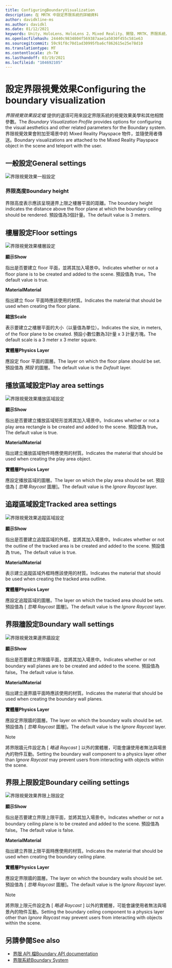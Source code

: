 ```yaml
---
title: ConfiguringBoundaryVisualization
description: 在 MRTK 中設定界限系統的詳細資料
author: davidkline-ms
ms.author: davidkl
ms.date: 01/12/2021
keywords: Unity、HoloLens、HoloLens 2、Mixed Reality、開發、MRTK、界限系統、
ms.openlocfilehash: 24440c9834804f569387aae1a5030f455c581e63
ms.sourcegitcommit: 59c91f8c70d1ad30995fba6cf862615e25e78d10
ms.translationtype: MT
ms.contentlocale: zh-TW
ms.lasthandoff: 03/19/2021
ms.locfileid: "104692105"
---
```

# <a name="configuring-the-boundary-visualization"></a><span data-ttu-id="edaa3-104">設定界限視覺效果</span><span class="sxs-lookup"><span data-stu-id="edaa3-104">Configuring the boundary visualization</span></span>

<span data-ttu-id="edaa3-105">*界限視覺效果設定檔* 提供的選項可用來設定界限系統的視覺效果美學和其他相關參數。</span><span class="sxs-lookup"><span data-stu-id="edaa3-105">The *Boundary Visualization Profile* provides options for configuring the visual aesthetics and other related parameters for the Boundary system.</span></span> <span data-ttu-id="edaa3-106">界限視覺效果會附加至場景中的 Mixed Reality Playspace 物件，並隨使用者傳送。</span><span class="sxs-lookup"><span data-stu-id="edaa3-106">Boundary visualizations are attached to the Mixed Reality Playspace object in the scene and teleport with the user.</span></span>

## <a name="general-settings"></a><span data-ttu-id="edaa3-107">一般設定</span><span class="sxs-lookup"><span data-stu-id="edaa3-107">General settings</span></span>

![界限視覺效果一般設定](../Images/Boundary/BoundaryVisualizationGeneralSettings.png)

### <a name="boundary-height"></a><span data-ttu-id="edaa3-109">界限高度</span><span class="sxs-lookup"><span data-stu-id="edaa3-109">Boundary height</span></span>

<span data-ttu-id="edaa3-110">界限高度表示應該呈現邊界上限之樓層平面的距離。</span><span class="sxs-lookup"><span data-stu-id="edaa3-110">The boundary height indicates the distance above the floor plane at which the boundary ceiling should be rendered.</span></span> <span data-ttu-id="edaa3-111">預設值為3個計量。</span><span class="sxs-lookup"><span data-stu-id="edaa3-111">The default value is 3 meters.</span></span>

## <a name="floor-settings"></a><span data-ttu-id="edaa3-112">樓層設定</span><span class="sxs-lookup"><span data-stu-id="edaa3-112">Floor settings</span></span>

![界限視覺效果樓層設定](../Images/Boundary/BoundaryVisualizationFloorSettings.png)

<span data-ttu-id="edaa3-114">**顯示**</span><span class="sxs-lookup"><span data-stu-id="edaa3-114">**Show**</span></span>

<span data-ttu-id="edaa3-115">指出是否要建立 floor 平面，並將其加入場景中。</span><span class="sxs-lookup"><span data-stu-id="edaa3-115">Indicates whether or not a floor plane is to be created and added to the scene.</span></span> <span data-ttu-id="edaa3-116">預設值為 true。</span><span class="sxs-lookup"><span data-stu-id="edaa3-116">The default value is true.</span></span>

<span data-ttu-id="edaa3-117">**Material**</span><span class="sxs-lookup"><span data-stu-id="edaa3-117">**Material**</span></span>

<span data-ttu-id="edaa3-118">指出建立 floor 平面時應該使用的材質。</span><span class="sxs-lookup"><span data-stu-id="edaa3-118">Indicates the material that should be used when creating the floor plane.</span></span>

<span data-ttu-id="edaa3-119">**縮放**</span><span class="sxs-lookup"><span data-stu-id="edaa3-119">**Scale**</span></span>

<span data-ttu-id="edaa3-120">表示要建立之樓層平面的大小（以量值為單位）。</span><span class="sxs-lookup"><span data-stu-id="edaa3-120">Indicates the size, in meters, of the floor plane to be created.</span></span> <span data-ttu-id="edaa3-121">預設小數位數為3計量 x 3 計量方塊。</span><span class="sxs-lookup"><span data-stu-id="edaa3-121">The default scale is a 3 meter x 3 meter square.</span></span>

<span data-ttu-id="edaa3-122">**實體層**</span><span class="sxs-lookup"><span data-stu-id="edaa3-122">**Physics Layer**</span></span>

<span data-ttu-id="edaa3-123">應設定 floor 平面的圖層。</span><span class="sxs-lookup"><span data-stu-id="edaa3-123">The layer on which the floor plane should be set.</span></span> <span data-ttu-id="edaa3-124">預設值為 *預設* 的圖層。</span><span class="sxs-lookup"><span data-stu-id="edaa3-124">The default value is the *Default* layer.</span></span>

## <a name="play-area-settings"></a><span data-ttu-id="edaa3-125">播放區域設定</span><span class="sxs-lookup"><span data-stu-id="edaa3-125">Play area settings</span></span>

![界限視覺效果播放區域設定](../Images/Boundary/BoundaryVisualizationPlayAreaSettings.png)

<span data-ttu-id="edaa3-127">**顯示**</span><span class="sxs-lookup"><span data-stu-id="edaa3-127">**Show**</span></span>

<span data-ttu-id="edaa3-128">指出是否要建立播放區域矩形並將其加入場景中。</span><span class="sxs-lookup"><span data-stu-id="edaa3-128">Indicates whether or not a play area rectangle is be created and added to the scene.</span></span> <span data-ttu-id="edaa3-129">預設值為 true。</span><span class="sxs-lookup"><span data-stu-id="edaa3-129">The default value is true.</span></span>

<span data-ttu-id="edaa3-130">**Material**</span><span class="sxs-lookup"><span data-stu-id="edaa3-130">**Material**</span></span>

<span data-ttu-id="edaa3-131">指出建立播放區域物件時應使用的材質。</span><span class="sxs-lookup"><span data-stu-id="edaa3-131">Indicates the material that should be used when creating the play area object.</span></span>

<span data-ttu-id="edaa3-132">**實體層**</span><span class="sxs-lookup"><span data-stu-id="edaa3-132">**Physics Layer**</span></span>

<span data-ttu-id="edaa3-133">應設定播放區域的圖層。</span><span class="sxs-lookup"><span data-stu-id="edaa3-133">The layer on which the play area should be set.</span></span> <span data-ttu-id="edaa3-134">預設值為 [ *忽略 Raycast* 圖層]。</span><span class="sxs-lookup"><span data-stu-id="edaa3-134">The default value is the *Ignore Raycast* layer.</span></span>

## <a name="tracked-area-settings"></a><span data-ttu-id="edaa3-135">追蹤區域設定</span><span class="sxs-lookup"><span data-stu-id="edaa3-135">Tracked area settings</span></span>

![界限視覺效果追蹤區域設定](../Images/Boundary/BoundaryVisualizationTrackedAreaSettings.png)

<span data-ttu-id="edaa3-137">**顯示**</span><span class="sxs-lookup"><span data-stu-id="edaa3-137">**Show**</span></span>

<span data-ttu-id="edaa3-138">指出是否要建立追蹤區域的外框，並將其加入場景中。</span><span class="sxs-lookup"><span data-stu-id="edaa3-138">Indicates whether or not the outline of the tracked area is be created and added to the scene.</span></span> <span data-ttu-id="edaa3-139">預設值為 true。</span><span class="sxs-lookup"><span data-stu-id="edaa3-139">The default value is true.</span></span>

<span data-ttu-id="edaa3-140">**Material**</span><span class="sxs-lookup"><span data-stu-id="edaa3-140">**Material**</span></span>

<span data-ttu-id="edaa3-141">表示建立追蹤區域外框時應該使用的材質。</span><span class="sxs-lookup"><span data-stu-id="edaa3-141">Indicates the material that should be used when creating the tracked area outline.</span></span>

<span data-ttu-id="edaa3-142">**實體層**</span><span class="sxs-lookup"><span data-stu-id="edaa3-142">**Physics Layer**</span></span>

<span data-ttu-id="edaa3-143">應設定追蹤區域的圖層。</span><span class="sxs-lookup"><span data-stu-id="edaa3-143">The layer on which the tracked area should be sets.</span></span> <span data-ttu-id="edaa3-144">預設值為 [ *忽略 Raycast* 圖層]。</span><span class="sxs-lookup"><span data-stu-id="edaa3-144">The default value is the *Ignore Raycast* layer.</span></span>

## <a name="boundary-wall-settings"></a><span data-ttu-id="edaa3-145">界限牆設定</span><span class="sxs-lookup"><span data-stu-id="edaa3-145">Boundary wall settings</span></span>

![界限視覺效果邊界牆設定](../Images/Boundary/BoundaryVisualizationWallSettings.png)

<span data-ttu-id="edaa3-147">**顯示**</span><span class="sxs-lookup"><span data-stu-id="edaa3-147">**Show**</span></span>

<span data-ttu-id="edaa3-148">指出是否要建立界限牆平面，並將其加入場景中。</span><span class="sxs-lookup"><span data-stu-id="edaa3-148">Indicates whether or not boundary wall planes are to be created and added to the scene.</span></span> <span data-ttu-id="edaa3-149">預設值為 false。</span><span class="sxs-lookup"><span data-stu-id="edaa3-149">The default value is false.</span></span>

<span data-ttu-id="edaa3-150">**Material**</span><span class="sxs-lookup"><span data-stu-id="edaa3-150">**Material**</span></span>

<span data-ttu-id="edaa3-151">指出建立邊界牆平面時應該使用的材質。</span><span class="sxs-lookup"><span data-stu-id="edaa3-151">Indicates the material that should be used when creating the boundary wall planes.</span></span>

<span data-ttu-id="edaa3-152">**實體層**</span><span class="sxs-lookup"><span data-stu-id="edaa3-152">**Physics Layer**</span></span>

<span data-ttu-id="edaa3-153">應設定界限牆的圖層。</span><span class="sxs-lookup"><span data-stu-id="edaa3-153">The layer on which the boundary walls should be set.</span></span> <span data-ttu-id="edaa3-154">預設值為 [ *忽略 Raycast* 圖層]。</span><span class="sxs-lookup"><span data-stu-id="edaa3-154">The default value is the *Ignore Raycast* layer.</span></span>

> [!NOTE]
> <span data-ttu-id="edaa3-155">將界限牆元件設定為 [ *略過 Raycast* ] 以外的實體層，可能會讓使用者無法與場景內的物件互動。</span><span class="sxs-lookup"><span data-stu-id="edaa3-155">Setting the boundary wall component to a physics layer other than *Ignore Raycast* may prevent users from interacting with objects within the scene.</span></span>

## <a name="boundary-ceiling-settings"></a><span data-ttu-id="edaa3-156">界限上限設定</span><span class="sxs-lookup"><span data-stu-id="edaa3-156">Boundary ceiling settings</span></span>

![界限視覺效果界限上限設定](../Images/Boundary/BoundaryVisualizationCeilingSettings.png)

<span data-ttu-id="edaa3-158">**顯示**</span><span class="sxs-lookup"><span data-stu-id="edaa3-158">**Show**</span></span>

<span data-ttu-id="edaa3-159">指出是否要建立界限上限平面，並將其加入場景中。</span><span class="sxs-lookup"><span data-stu-id="edaa3-159">Indicates whether or not a boundary ceiling plane is to be created and added to the scene.</span></span> <span data-ttu-id="edaa3-160">預設值為 false。</span><span class="sxs-lookup"><span data-stu-id="edaa3-160">The default value is false.</span></span>

<span data-ttu-id="edaa3-161">**Material**</span><span class="sxs-lookup"><span data-stu-id="edaa3-161">**Material**</span></span>

<span data-ttu-id="edaa3-162">指出建立界限上限平面時應使用的材質。</span><span class="sxs-lookup"><span data-stu-id="edaa3-162">Indicates the material that should be used when creating the boundary ceiling plane.</span></span>

<span data-ttu-id="edaa3-163">**實體層**</span><span class="sxs-lookup"><span data-stu-id="edaa3-163">**Physics Layer**</span></span>

<span data-ttu-id="edaa3-164">應設定界限牆的圖層。</span><span class="sxs-lookup"><span data-stu-id="edaa3-164">The layer on which the boundary walls should be set.</span></span> <span data-ttu-id="edaa3-165">預設值為 [ *忽略 Raycast* 圖層]。</span><span class="sxs-lookup"><span data-stu-id="edaa3-165">The default value is the *Ignore Raycast* layer.</span></span>

> [!NOTE]
> <span data-ttu-id="edaa3-166">將界限上限元件設定為 [ *略過 Raycast* ] 以外的實體層，可能會讓使用者無法與場景內的物件互動。</span><span class="sxs-lookup"><span data-stu-id="edaa3-166">Setting the boundary ceiling component to a physics layer other than *Ignore Raycast* may prevent users from interacting with objects within the scene.</span></span>

## <a name="see-also"></a><span data-ttu-id="edaa3-167">另請參閱</span><span class="sxs-lookup"><span data-stu-id="edaa3-167">See also</span></span>

- [<span data-ttu-id="edaa3-168">界限 API 檔</span><span class="sxs-lookup"><span data-stu-id="edaa3-168">Boundary API documentation</span></span>](xref:Microsoft.MixedReality.Toolkit.Boundary)
- [<span data-ttu-id="edaa3-169">界限系統</span><span class="sxs-lookup"><span data-stu-id="edaa3-169">Boundary System</span></span>](BoundarySystemGettingStarted.md)
